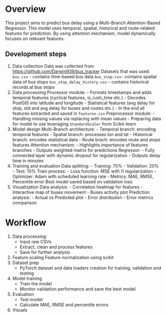 # Overview
This project aims to predict bus delay using a Multi-Branch Attention-Based Regressor. This model uses temporal, spatial, historical and route-related features for prediction. By using attention mechanism, model dynamically focuses on relevant features.
## Development steps
1. Data collection
	Data was collected from https://github.com/Darwin939/bus_tracker
	Datasets that was used:
		`bus.csv` - contains time-based bus data
		`bus_stop.csv`- contains spatial data of bus stops
		`bus_stop_delay_history.csv` - contains historical records at bus stops
2. Data processing
	Processor module:
		- Formats timestamps and adds temporal features (cyclical features, is_rush_time etc.)
		- Decodes PostGIS into latitude and longitude
		- Statistical features (avg delay for stop, std and avg delay for buses and routes etc.)
		- In the end all features extracted and saved in `features.csv`
	Preprocessor module:
		- Handling missing values via replacing with mean values
		- Preparing data for model to use leveraging `StandardScaler` from Scikit-learn
3. Model design
	Multi-Branch architecture:
		- Temporal branch: encoding temporal features
		- Spatial branch: processes lon and lat
		- Historical branch: encodes statistical data
		- Route brach: encodes route and stops features
	Attention mechanism:
		- Highlights importance of features branches
		- Outputs weighted matrix for predictions
	Regressor: 
		- Fully connected layer with dynamic dropout for regularization
		- Outputs delay time in minutes
4. Training and evaluation
	Data splitting:
		- Training: 70%
		- Validation: 20%
		- Test: 10%
	Train process:
		- Loss function: MSE with l1 regularization
		- Optimizer: Adam with scheduled learning rate
		- Metrics: MAE, RMSE, Percentile error
	Best model saved based on validation loss
5. Visualization
	Data analysis:
		- Correlation heatmap for features
		- Interactive map of buses movement
		- Buses activity plot
	Prediction analysis:
		- Actual vs Predicted plot
		- Error distribution
		- Error metrics comparison

# Workflow
1. Data processing:
	- Input raw CSVs
	- Extract, clean and process features
	- Save for further analysis
2. Feature scaling
	Feature normalization using scikit
3. Dataset prep
	- PyTorch dataset and data loaders creation for training, validation and testing
4. Model training
	- Train the model
	- Monitor validation performance and save the best model
5. Evaluation
	- Test model
	- Calculate MAE, RMSE and percentile errors
6. Visuals
